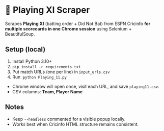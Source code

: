 # 🏏 Playing XI Scraper

Scrapes **Playing XI** (batting order + Did Not Bat) from ESPN Cricinfo **for multiple scorecards in one Chrome session** using Selenium + BeautifulSoup.

## Setup (local)
1. Install Python 3.10+
2. `pip install -r requirements.txt`
3. Put match URLs (one per line) in `input_urls.csv`
4. Run: `python Playing_11.py`

- Chrome window will open once, visit each URL, and save `playing11.csv`.
- CSV columns: **Team, Player Name**

## Notes
- Keep `--headless` commented for a visible popup locally.
- Works best when Cricinfo HTML structure remains consistent.
